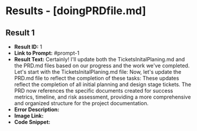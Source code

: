 # Results - [doingPRDfile.md]

## Result 1
* **Result ID:** 1
* **Link to Prompt:** #prompt-1
* **Result Text:** Certainly! I'll update both the TicketsInitalPlaning.md and the PRD.md files based on our progress and the work we've completed. Let's start with the TicketsInitalPlaning.md file:
Now, let's update the PRD.md file to reflect the completion of these tasks:
These updates reflect the completion of all initial planning and design stage tickets. The PRD now references the specific documents created for success metrics, timeline, and risk assessment, providing a more comprehensive and organized structure for the project documentation.
* **Error Description:** 
* **Image Link:** 
* **Code Snippet:** 


